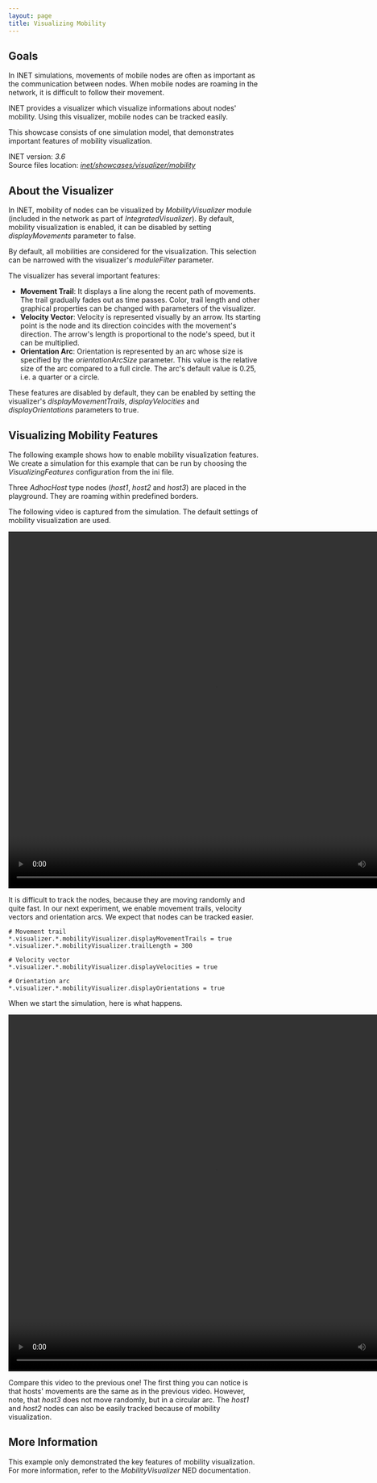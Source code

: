 ```yaml
---
layout: page
title: Visualizing Mobility
---
```


<script type="text/javascript" src="../../javascripts/imgToFullSize.js" charset="UTF-8"></script>

## Goals

In INET simulations, movements of mobile nodes are often as important as the
communication between nodes. When mobile nodes are roaming in the network, it
is difficult to follow their movement.

INET provides a visualizer which visualize informations about nodes' mobility.
Using this visualizer, mobile nodes can be tracked easily.

This showcase consists of one simulation model, that demonstrates important
features of mobility visualization.

INET version: <var>3.6</var><br>
Source files location: <a href="https://github.com/inet-framework/inet-showcases/tree/master/visualizer/mobility" target="_blank"><var>inet/showcases/visualizer/mobility</var></a>

## About the Visualizer

In INET, mobility of nodes can be visualized by <var>MobilityVisualizer</var>
module (included in the network as part of <var>IntegratedVisualizer</var>). By
default, mobility visualization is enabled, it can be disabled by setting
<var>displayMovements</var> parameter to false.

By default, all mobilities are considered for the visualization. This selection can be
narrowed with the visualizer's <var>moduleFilter</var> parameter.

The visualizer has several important features:

-   **Movement Trail**: It displays a line along the recent path of movements. The trail gradually fades out as time passes. Color, trail length and other graphical properties can be changed with parameters of the visualizer.
-   **Velocity Vector**: Velocity is represented visually by an arrow. Its starting point is the node and its direction coincides with the movement's direction. The arrow's length is proportional to the node's speed, but it can be multiplied.
-   **Orientation Arc**: Orientation is represented by an arc whose size is specified by the <var>orientationArcSize</var> parameter. This value is the relative size of the arc compared to a full circle. The arc's default value is 0.25, i.e. a quarter or a circle.

These features are disabled by default, they can be enabled by setting the
visualizer's <var>displayMovementTrails</var>, <var>displayVelocities</var>
and <var>displayOrientations</var> parameters to true.

## Visualizing Mobility Features

The following example shows how to enable mobility visualization features. We
create a simulation for this example that can be run by choosing the
<var>VisualizingFeatures</var> configuration from the ini file.

Three <var>AdhocHost</var> type nodes (<var>host1</var>,
<var>host2</var> and <var>host3</var>) are placed in the playground. They are
roaming within predefined borders.

The following video is captured from the simulation. The default settings of
mobility visualization are used.

<video autoplay loop controls onclick="this.paused ? this.play() : this.pause();"
width="822" height="707" src="NoFeatures_v0620.m4v"></video>

It is difficult to track the nodes, because they are moving randomly and quite fast.
In our next experiment, we enable movement trails, velocity vectors and
orientation arcs. We expect that nodes can be tracked easier.

``` {.snippet}
# Movement trail
*.visualizer.*.mobilityVisualizer.displayMovementTrails = true
*.visualizer.*.mobilityVisualizer.trailLength = 300

# Velocity vector
*.visualizer.*.mobilityVisualizer.displayVelocities = true

# Orientation arc
*.visualizer.*.mobilityVisualizer.displayOrientations = true
```

When we start the simulation, here is what happens.

<video autoplay loop controls onclick="this.paused ? this.play() : this.pause();" width="822" height="707" src="VisualizingFeatures_v0627.m4v"></video>

Compare this video to the previous one! The first thing you can notice is that
hosts' movements are the same as in the previous video. However, note, that
<var>host3</var> does not move randomly, but in a circular arc. The
<var>host1</var> and <var>host2</var> nodes can also be easily tracked because of
mobility visualization.

## More Information

This example only demonstrated the key features of mobility visualization. For
more information, refer to the <var>MobilityVisualizer</var> NED
documentation.
